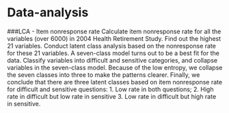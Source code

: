 # Data-analysis

###LCA - Item nonresponse rate
Calculate item nonresponse rate for all the variables (over 6000) in 2004 Health Retirement Study. Find out the highest 21 variables. Conduct latent class analysis based on the nonresponse rate for these 21 variables. A seven-class model turns out to be a best fit for the data. Classify variables into difficult and sensitive categories, and collapse variables in the seven-class model. Because of the low entropy, we collapse the seven classes into three to make the patterns clearer. Finally, we conclude that there are three latent classes based on item nonresponse rate for difficult and sensitive questions: 1. Low rate in both questions; 2. High rate in difficult but low rate in sensitive 3. Low rate in difficult but high rate in sensitive.

